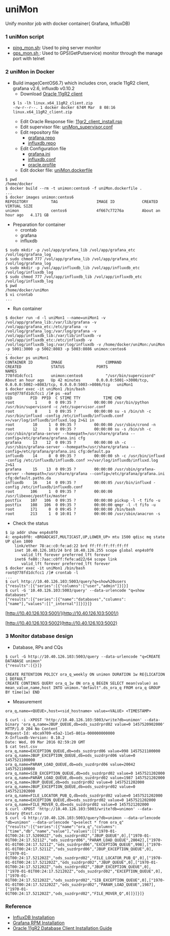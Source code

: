 # uniMon
Unify monitor job with docker container( Grafana, InfluxDB)
 
### 1 uniMon script

* [ping_mon.sh](ping_mon.sh): Used to ping server monitor
* [gps_mon.sh ](gps_mon.sh ): Used to GPS(GetPutservice) monitor through the manage port with telnet
 
### 2 uniMon in Docker

* Build image(CentOS6.7) which includes cron, oracle 11gR2 client, grafana v2.6, influxdb v0.10.2
	- Download [Oracle 11gR2 client]()
	```
	$ ls -lh linux.x64_11gR2_client.zip 
	-rw-r--r--. 1 docker docker 674M Mar  8 08:16 linux.x64_11gR2_client.zip
	```
	- Edit Oracle Response file: [11gr2_client_install.rsp](11gr2_client_install.rsp)
	- Edit supervisor file: [uniMon_supervisor.conf](uniMon_supervisor.conf)
	- Edit repository file
		- [grafana.repo](grafana.repo)
		- [influxdb.repo](influxdb.repo)
	- Edit Configuration file 
		- [grafana.ini](grafana.ini)
		- [influxdb.conf](influxdb.conf)
		- [oracle.profile](oracle.profile)
	- Edit docker file: [uniMon.dockerfile](uniMon.dockerfile) 

```
$ pwd
/home/docker
$ docker build --rm -t unimon:centos6 -f uniMon.dockerfile .
...
$ docker images unimon:centos6
REPOSITORY          TAG                 IMAGE ID            CREATED             VIRTUAL SIZE
unimon              centos6             4f667c77276a        About an hour ago   4.171 GB
```

* Preparation for container
	- crontab
	- grafana 
	- influxdb	

```
$ sudo mkdir -p /vol/app/grafana_lib /vol/app/grafana_etc /vol/log/grafana_log
$ sudo chmod 777 /vol/app/grafana_lib /vol/app/grafana_etc /vol/log/grafana_log
$ sudo mkdir -p /vol/app/influxdb_lib /vol/app/influxdb_etc /vol/log/influxdb_log
$ sudo chmod 777 /vol/app/influxdb_lib /vol/app/influxdb_etc /vol/log/influxdb_log
$ pwd
/home/docker/uniMon
$ vi crontab
...

```

* Run container

```
$ docker run -d -l uniMon1 --name=uniMon1 -v /vol/app/grafana_lib:/var/lib/grafana -v /vol/app/grafana_etc:/etc/grafana -v /vol/log/grafana_log:/var/log/grafana -v /vol/app/influxdb_lib:/var/lib/influxdb -v /vol/app/influxdb_etc:/etc/influxdb -v /vol/log/influxdb_log:/var/log/influxdb -v /home/docker/uniMon:/uniMon -p 5001:3000 -p 5002:8083 -p 5003:8086 unimon:centos6
...
$ docker ps uniMon1
CONTAINER ID        IMAGE                   COMMAND                  CREATED             STATUS              PORTS                                                                    NAMES
778fd1dcfcc1        unimon:centos6          "/usr/bin/supervisord"   About an hour ago   Up 42 minutes       0.0.0.0:5001->3000/tcp, 0.0.0.0:5002->8083/tcp, 0.0.0.0:5003->8086/tcp   uniMon1
$ docker exec -it uniMon1 /bin/bash
root@778fd1dcfcc1 /]# ps -eaf
UID        PID  PPID  C STIME TTY          TIME CMD
root         1     0  0 09:35 ?        00:00:00 /usr/bin/python /usr/bin/supervisord -c /etc/supervisor.conf
root         8     1  0 09:35 ?        00:00:00 su -s /bin/sh -c /usr/bin/influxd -config /etc/influxdb/influxdb.conf >>/var/log/influxdb/influxd.log 2>&1 in
root        10     1  0 09:35 ?        00:00:00 /usr/sbin/crond -n
root        12     1  0 09:35 ?        00:00:00 su -s /bin/sh -c /usr/sbin/grafana-server --homepath=/usr/share/grafana --config=/etc/grafana/grafana.ini cfg
grafana     13    12  0 09:35 ?        00:00:00 sh -c /usr/sbin/grafana-server --homepath=/usr/share/grafana --config=/etc/grafana/grafana.ini cfg:default.pa
influxdb    14     8  0 09:35 ?        00:00:00 sh -c /usr/bin/influxd -config /etc/influxdb/influxdb.conf >>/var/log/influxdb/influxd.log 2>&1
grafana     15    13  0 09:35 ?        00:00:00 /usr/sbin/grafana-server --homepath=/usr/share/grafana --config=/etc/grafana/grafana.ini cfg:default.paths.da
influxdb    16    14  0 09:35 ?        00:00:05 /usr/bin/influxd -config /etc/influxdb/influxdb.conf
root       106     1  0 09:35 ?        00:00:00 /usr/libexec/postfix/master
postfix    107   106  0 09:35 ?        00:00:00 pickup -l -t fifo -u
postfix    108   106  0 09:35 ?        00:00:00 qmgr -l -t fifo -u
root       171     0  0 09:45 ?        00:00:00 /bin/bash
root       213     1  0 10:01 ?        00:00:00 /usr/sbin/anacron -s
```

* Check the status

```
$ ip addr show enp4s0f0
4: enp4s0f0: <BROADCAST,MULTICAST,UP,LOWER_UP> mtu 1500 qdisc mq state UP qlen 1000
    link/ether 78:ac:c0:fe:ad:22 brd ff:ff:ff:ff:ff:ff
    inet 10.40.126.103/24 brd 10.40.126.255 scope global enp4s0f0
       valid_lft forever preferred_lft forever
    inet6 fe80::7aac:c0ff:fefe:ad22/64 scope link 
       valid_lft forever preferred_lft forever
$ docker exec -it uniMon1 /bin/bash
root@778fd1dcfcc1 /]# crontab -l
...
$ curl http://10.40.126.103:5003/query?q=show%20users
{"results":[{"series":[{"columns":["user","admin"]}]}]
$ curl -G '10.40.126.103:5003/query' --data-urlencode "q=show databases"
{"results":[{"series":[{"name":"databases","columns":["name"],"values":[["_internal"]]}]}]}
```
	   
[http://10.40.126.103:5001/](http://10.40.126.103:5001/)

[http://10.40.126.103:5002](http://10.40.126.103:5002)

### 3 Monitor database design

* Database, RPs and CQs

```
$ curl -G http://10.40.126.103:5003/query --data-urlencode "q=CREATE DATABASE unimon"
{"results":[{}]}

CREATE RETENTION POLICY ora_q_weekly ON unimon DURATION 1w RE{LICATION 1 DEFAULT
CREATE CONTINUS QUERY ora_q_1w ON ora_q BEGIN SELECT mean(value) as mean_value,name,host INTO unimon."default".ds_ora_q FROM ora_q GROUP BY time(1w) END

```

* Measurement

```
ora_q,name=<QUEUE>,host=<sid_hostname> value=<VALUE> <TIMESTAMP>

$ curl -i -XPOST 'http://10.40.126.103:5003/write?db=unimon' --data-binary 'ora_q,name=JBUP_QUEUE,db=ods_suzdrprd02 value=0 1457520902000'
HTTP/1.0 204 No Content
Request-Id: ebca9709-e5a2-11e5-801a-000000000000
X-Influxdb-Version: 0.10.2
Date: Wed, 09 Mar 2016 02:59:20 GMT
$ cat test.csv
ora_q,name=EXCEPTION_QUEUE,db=ods_suzdrprd06 value=998 1457521100000
ora_q,name=JBUP_EXCEPTION_QUEUE,db=ods_suzdrprd06 value=0 1457521100000
ora_q,name=PARAM_LOAD_QUEUE,db=ods_suzdrprd06 value=20042 1457521100000
ora_q,name=SIB_EXCEPTION_QUEUE,db=ods_suzdrprd02 value=0 1457521202000
ora_q,name=PARAM_LOAD_QUEUE,db=ods_suzdrprd02 value=1987 1457521202000
ora_q,name=JBUP_QUEUE,db=ods_suzdrprd02 value=0 1457521202000
ora_q,name=JBUP_EXCEPTION_QUEUE,db=ods_suzdrprd02 value=0 1457521202000
ora_q,name=FILE_LOCATOR_PUB_Q,db=ods_suzdrprd02 value=0 1457521202000
ora_q,name=EXCEPTION_QUEUE,db=ods_suzdrprd02 value=0 1457521202000
ora_q,name=FILE_MOVER_Q,db=ods_suzdrprd02 value=0 1457521202000
$ curl -XPOST 'http://10.40.126.103:5003/write?db=unimon' --data-binary @test.csv
$ curl -G http://10.40.126.103:5003/query?db=unimon --data-urlencode "db=unimon" --data-urlencode "q=select * from ora_q"
{"results":[{"series":[{"name":"ora_q","columns":["time","db","name","value"],"values":[["1970-01-01T00:24:17.520902Z","ods_suzdrprd02","JBUP_QUEUE",0],["1970-01-01T00:24:17.5211Z","ods_suzdrprd06","PARAM_LOAD_QUEUE",20042],["1970-01-01T00:24:17.5211Z","ods_suzdrprd06","EXCEPTION_QUEUE",998],["1970-01-01T00:24:17.5211Z","ods_suzdrprd06","JBUP_EXCEPTION_QUEUE",0],["1970-01-01T00:24:17.521202Z","ods_suzdrprd02","FILE_LOCATOR_PUB_Q",0],["1970-01-01T00:24:17.521202Z","ods_suzdrprd02","JBUP_QUEUE",0],["1970-01-01T00:24:17.521202Z","ods_suzdrprd02","JBUP_EXCEPTION_QUEUE",0],["1970-01-01T00:24:17.521202Z","ods_suzdrprd02","EXCEPTION_QUEUE",0],["1970-01-01T00:24:17.521202Z","ods_suzdrprd02","SIB_EXCEPTION_QUEUE",0],["1970-01-01T00:24:17.521202Z","ods_suzdrprd02","PARAM_LOAD_QUEUE",1987],["1970-01-01T00:24:17.521202Z","ods_suzdrprd02","FILE_MOVER_Q",0]]}]}]}

```

### Reference

* [InfluxDB Installation](https://docs.influxdata.com/influxdb/v0.8/introduction/installation/)
* [Grafana RPM Installation](http://docs.grafana.org/installation/rpm)
* [Oracle 11gR2 Database Client Installation Guide](https://docs.oracle.com/cd/E11882_01/install.112/e24322/toc.htm)

